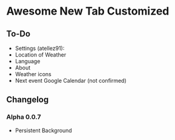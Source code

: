 # Awesome New Tab Customized

## To-Do
 - Settings (atellez91):
  - Location of Weather
  - Language
  - About
 - Weather icons
 - Next event Google Calendar (not confirmed)

## Changelog
### Alpha 0.0.7
 - Persistent Background